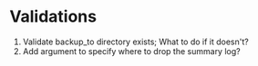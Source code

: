 # Validations
1. Validate backup_to directory exists; What to do if it doesn't?
2. Add argument to specify where to drop the summary log?